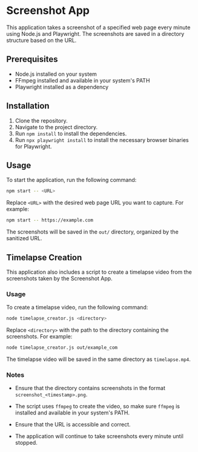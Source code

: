 # Screenshot App

This application takes a screenshot of a specified web page every minute using Node.js and Playwright. The screenshots are saved in a directory structure based on the URL.

## Prerequisites

- Node.js installed on your system
- FFmpeg installed and available in your system's PATH
- Playwright installed as a dependency

## Installation

1. Clone the repository.
2. Navigate to the project directory.
3. Run `npm install` to install the dependencies.
4. Run `npx playwright install` to install the necessary browser binaries for Playwright.

## Usage

To start the application, run the following command:

```bash
npm start -- <URL>
```

Replace `<URL>` with the desired web page URL you want to capture. For example:

```bash
npm start -- https://example.com
```

The screenshots will be saved in the `out/` directory, organized by the sanitized URL.

## Timelapse Creation

This application also includes a script to create a timelapse video from the screenshots taken by the Screenshot App.

### Usage

To create a timelapse video, run the following command:

```bash
node timelapse_creator.js <directory>
```

Replace `<directory>` with the path to the directory containing the screenshots. For example:

```bash
node timelapse_creator.js out/example_com
```

The timelapse video will be saved in the same directory as `timelapse.mp4`.

### Notes

- Ensure that the directory contains screenshots in the format `screenshot_<timestamp>.png`.
- The script uses `ffmpeg` to create the video, so make sure `ffmpeg` is installed and available in your system's PATH.

- Ensure that the URL is accessible and correct.
- The application will continue to take screenshots every minute until stopped.
